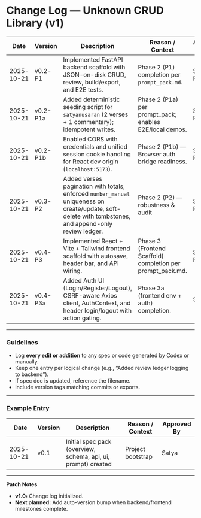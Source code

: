 # Change Log — Unknown CRUD Library (v1)

| Date       | Version | Description                                                                                       | Reason / Context                              | Approved By |
| ---------- | ------- | ------------------------------------------------------------------------------------------------- | --------------------------------------------- | ----------- |
| 2025-10-21 | v0.2-P1 | Implemented FastAPI backend scaffold with JSON-on-disk CRUD, review, build/export, and E2E tests. | Phase 2 (P1) completion per `prompt_pack.md`. | Satyasai Ray       |
| 2025-10-21 | v0.2-P1a | Added deterministic seeding script for `satyanusaran` (2 verses + 1 commentary); idempotent writes. | Phase 2 (P1a) per prompt_pack; enables E2E/local demos. | Satyasai Ray       |
| 2025-10-21 | v0.2-P1b | Enabled CORS with credentials and unified session cookie handling for React dev origin (`localhost:5173`). | Phase 2 (P1b) — Browser auth bridge readiness. | Satyasai Ray       |
| 2025-10-21 | v0.3-P2 | Added verses pagination with totals, enforced `number_manual` uniqueness on create/update, soft-delete with tombstones, and append-only review ledger. | Phase 2 (P2) — robustness & audit | Satyasai Ray       |
| 2025-10-21 | v0.4-P3 | Implemented React + Vite + Tailwind frontend scaffold with autosave, header bar, and API wiring. | Phase 3 (Frontend Scaffold) completion per prompt_pack.md. | Satyasai Ray       |
| 2025-10-21 | v0.4-P3a | Added Auth UI (Login/Register/Logout), CSRF-aware Axios client, AuthContext, and header login/logout with action gating. | Phase 3a (frontend env + auth) completion. | Satya       |

---

### Guidelines

* Log **every edit or addition** to any spec or code generated by Codex or manually.
* Keep one entry per logical change (e.g., “Added review ledger logging to backend”).
* If spec doc is updated, reference the filename.
* Include version tags matching commits or exports.

---

### Example Entry

| Date       | Version | Description                                                   | Reason / Context  | Approved By |
| ---------- | ------- | ------------------------------------------------------------- | ----------------- | ----------- |
| 2025-10-21 | v0.1    | Initial spec pack (overview, schema, api, ui, prompt) created | Project bootstrap | Satya       |

---

**Patch Notes**

* **v1.0:** Change log initialized.
* **Next planned:** Add auto-version bump when backend/frontend milestones complete.

